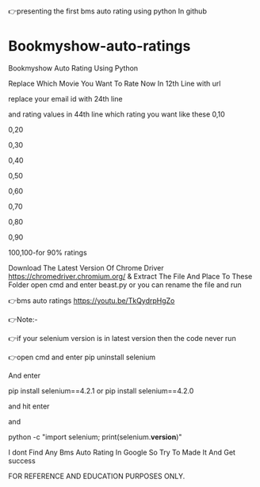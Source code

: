 👉presenting the first bms auto rating using python In  github

# Bookmyshow-auto-ratings
Bookmyshow Auto Rating Using Python

Replace Which Movie You Want To Rate Now In 12th Line with url

replace your email id with 24th line 

and rating values in 44th line which rating you want like these
0,10

0,20

0,30

0,40

0,50

0,60

0,70

0,80

0,90

100,100-for 90% ratings

Download The Latest Version Of Chrome Driver https://chromedriver.chromium.org/ & Extract The File And Place To These Folder open cmd and enter beast.py or you can rename the file and run

👉bms auto ratings
https://youtu.be/TkQydrpHgZo

👉Note:-

👉if your selenium version is in latest version then 
the code never run 

👉open cmd and enter pip uninstall selenium

And enter 

pip install selenium==4.2.1
or
pip install selenium==4.2.0

and hit enter 

and 

python -c "import selenium; print(selenium.__version__)"
<to check the current version of selenium>

I dont Find Any Bms Auto Rating In Google So Try To Made It And Get success 

FOR REFERENCE AND EDUCATION PURPOSES ONLY.
